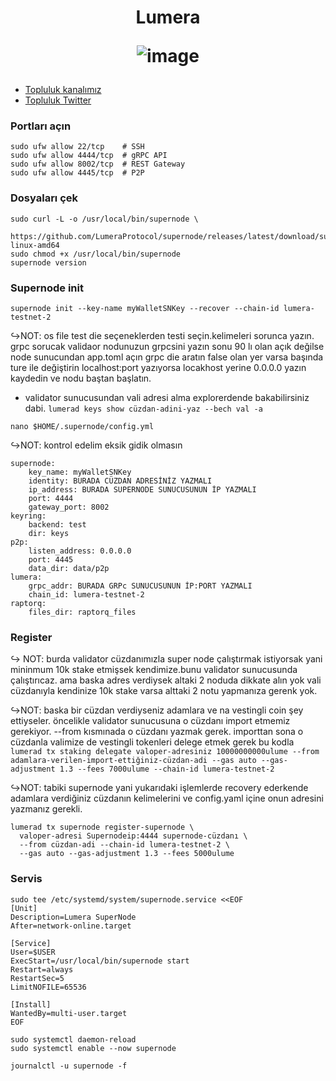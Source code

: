 <h1 align="center"> Lumera




![image](https://github.com/user-attachments/assets/291dc80d-e97a-4941-b9be-ac0c39d2278c)

</h1>

 * [Topluluk kanalımız](https://t.me/corenodechat)<br>
 * [Topluluk Twitter](https://twitter.com/corenodeHQ)<br>


### Portları açın
```
sudo ufw allow 22/tcp    # SSH
sudo ufw allow 4444/tcp  # gRPC API
sudo ufw allow 8002/tcp  # REST Gateway
sudo ufw allow 4445/tcp  # P2P
```
### Dosyaları çek
```
sudo curl -L -o /usr/local/bin/supernode \
  https://github.com/LumeraProtocol/supernode/releases/latest/download/supernode-linux-amd64
sudo chmod +x /usr/local/bin/supernode
supernode version
```
### Supernode init
```
supernode init --key-name myWalletSNKey --recover --chain-id lumera-testnet-2
```
↪️NOT: os file test die seçeneklerden testi seçin.kelimeleri sorunca yazın. grpc sorucak validaor nodunuzun grpcsini yazın sonu 90 lı olan açık değilse node sunucundan app.toml açın grpc die aratın false olan yer varsa başında ture ile değiştirin localhost:port yazıyorsa locakhost yerine 0.0.0.0 yazın kaydedin ve nodu baştan başlatın.

- validator sunucusundan vali adresi alma explorerdende bakabilirsiniz dabi. `lumerad keys show cüzdan-adini-yaz --bech val -a`
```
nano $HOME/.supernode/config.yml
```
↪️NOT: kontrol edelim eksik gidik olmasın
```
supernode:
    key_name: myWalletSNKey
    identity: BURADA CÜZDAN ADRESİNİZ YAZMALI
    ip_address: BURADA SUPERNODE SUNUCUSUNUN İP YAZMALI
    port: 4444
    gateway_port: 8002
keyring:
    backend: test
    dir: keys
p2p:
    listen_address: 0.0.0.0
    port: 4445
    data_dir: data/p2p
lumera:
    grpc_addr: BURADA GRPc SUNUCUSUNUN İP:PORT YAZMALI
    chain_id: lumera-testnet-2
raptorq:
    files_dir: raptorq_files
```

### Register
↪️ NOT: burda validator cüzdanımızla super node çalıştırmak istiyorsak yani mininmum 10k stake etmişsek kendimize.bunu validator sunucusunda çalıştırıcaz. ama baska adres verdiysek altaki 2 noduda dikkate alın yok vali cüzdanıyla kendinize 10k stake varsa alttaki 2 notu yapmanıza gerenk yok.

↪️NOT: baska bir cüzdan verdiyseniz adamlara ve na vestingli coin şey ettiyseler. öncelikle validator sunucusuna o cüzdanı import etmemiz gerekiyor. --from kısmınada o cüzdanı yazmak gerek. importtan sona o cüzdanla valimize de vestingli tokenleri delege etmek gerek bu kodla `lumerad tx staking delegate valoper-adresiniz 10000000000ulume --from adamlara-verilen-import-ettiğiniz-cüzdan-adi --gas auto --gas-adjustment 1.3 --fees 7000ulume --chain-id lumera-testnet-2`
    
↪️NOT: tabiki supernode yani yukarıdaki işlemlerde recovery ederkende adamlara verdiğiniz cüzdanın kelimelerini ve config.yaml içine onun adresini yazmanız gerekli.
```
lumerad tx supernode register-supernode \
  valoper-adresi Supernodeip:4444 supernode-cüzdanı \
  --from cüzdan-adi --chain-id lumera-testnet-2 \
  --gas auto --gas-adjustment 1.3 --fees 5000ulume
```
### Servis
```
sudo tee /etc/systemd/system/supernode.service <<EOF
[Unit]
Description=Lumera SuperNode
After=network-online.target

[Service]
User=$USER
ExecStart=/usr/local/bin/supernode start
Restart=always
RestartSec=5
LimitNOFILE=65536

[Install]
WantedBy=multi-user.target
EOF
```
```
sudo systemctl daemon-reload
sudo systemctl enable --now supernode
```
```
journalctl -u supernode -f
```








